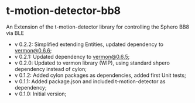 # t-motion-detector-bb8
An Extension of the t-motion-detector library for controlling the Sphero BB8 via BLE

 * v 0.2.2: Simplified extending Entities, updated dependency to vermon@0.6.6;  
 * v 0.2.1: Updated dependency to vermon@0.6.5;  
 * v 0.2.0: Updated to vermon library (WIP), using standard shpero dependency instead of cylon;  
 * v 0.1.2: Added cylon packages as dependencies, added first Unit tests;  
 * v 0.1.1: Added package.json and included t-motion-detector as dependency;  
 * v 0.1.0: Initial version;  
